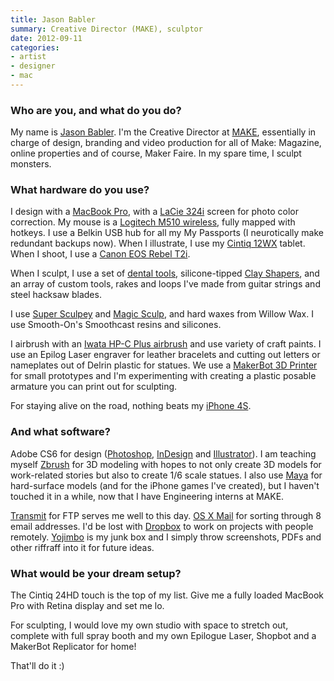 ```yaml
---
title: Jason Babler
summary: Creative Director (MAKE), sculptor
date: 2012-09-11
categories:
- artist
- designer
- mac
---
```


### Who are you, and what do you do?

My name is [Jason Babler](http://www.mantlestudios.com/ "Jason's website."). I'm the Creative Director at [MAKE](http://makezine.com/ "A DIY magazine."), essentially in charge of design, branding and video production for all of Make: Magazine, online properties and of course, Maker Faire. In my spare time, I sculpt monsters.

### What hardware do you use?

I design with a [MacBook Pro][macbook-pro], with a [LaCie 324i][324i] screen for photo color correction. My mouse is a [Logitech M510 wireless][m510], fully mapped with hotkeys. I use a Belkin USB hub for all my My Passports (I neurotically make redundant backups now). When I illustrate, I use my [Cintiq 12WX][cintiq] tablet. When I shoot, I use a [Canon EOS Rebel T2i][eos-rebel-t2i].

When I sculpt, I use a set of [dental tools](http://www.sculpturedepot.net/clay-wax-tools/steel-tools.htm "A set of dental tools for sculpting."), silicone-tipped [Clay Shapers][clay-shapers], and an array of custom tools, rakes and loops I've made from guitar strings and steel hacksaw blades. 

I use [Super Sculpey][super-sculpey] and [Magic Sculp][magic-sculp], and hard waxes from Willow Wax. I use Smooth-On's Smoothcast resins and silicones.

I airbrush with an [Iwata HP-C Plus airbrush][hp-c-plus] and use variety of craft paints. I use an Epilog Laser engraver for leather bracelets and cutting out letters or nameplates out of Delrin plastic for statues. We use a [MakerBot 3D Printer][replicator] for small prototypes and I'm experimenting with creating a plastic posable armature you can print out for sculpting.

For staying alive on the road, nothing beats my [iPhone 4S][iphone-4s].

### And what software?

Adobe CS6 for design ([Photoshop][], [InDesign][] and [Illustrator][]). I am teaching myself [Zbrush][] for 3D modeling with hopes to not only create 3D models for work-related stories but also to create 1/6 scale statues. I also use [Maya][] for hard-surface models (and for the iPhone games I've created), but I haven't touched it in a while, now that I have Engineering interns at MAKE.

[Transmit][] for FTP serves me well to this day. [OS X Mail][mail] for sorting through 8 email addresses. I'd be lost with [Dropbox][] to work on projects with people remotely. [Yojimbo][] is my junk box and I simply throw screenshots, PDFs and other riffraff into it for future ideas. 

### What would be your dream setup?

The Cintiq 24HD touch is the top of my list. Give me a fully loaded MacBook Pro with Retina display and set me lo. 

For sculpting, I would love my own studio with space to stretch out, complete with full spray booth and my own Epilogue Laser, Shopbot and a MakerBot Replicator for home!

That'll do it :)

[324i]: https://www.amazon.com/LaCie-Monitor-P-IPS-Panel-AdobeRGB/dp/B00452TLAE "A 24 inch LCD screen."
[cintiq]: https://www.wacom.com/en/us/cintiq "A computer screen you can draw on."
[clay-shapers]: http://www.sculpt.com/catalog_98/CLAYTOOLS/clayshapers.htm "Silicone-tipped tools for sculpting and modelling."
[dropbox]: https://www.dropbox.com/ "Online syncing and storage."
[eos-rebel-t2i]: https://en.wikipedia.org/wiki/Canon_EOS_550D "An 18 megapixel camera."
[hp-c-plus]: http://www.iwata-medea.com/products/iwata-airbrushes/high-performance-plus/hp-c-plus/ "An airbrush."
[illustrator]: https://www.adobe.com/products/illustrator.html "A vector graphics editor."
[indesign]: https://www.adobe.com/products/indesign.html "A desktop/web publishing application."
[iphone-4s]: https://en.wikipedia.org/wiki/IPhone_4S "A smartphone."
[m510]: https://www.logitech.com/en-us/product/wireless-mouse-m510 "A wireless mouse."
[macbook-pro]: https://www.apple.com/macbook-pro/ "A laptop."
[magic-sculp]: http://www.magicsculp.com/ "An epoxy modelling putty."
[mail]: https://en.wikipedia.org/wiki/Mail_(application) "The default Mac OS X mail client."
[maya]: https://www.autodesk.com/products/maya/overview "3D animation software."
[photoshop]: https://www.adobe.com/products/photoshop.html "A bitmap image editor."
[replicator]: https://store.makerbot.com/replicator "A 3D printer."
[super-sculpey]: http://www.sculpey.com/product/super-sculpey/ "A polymer modelling clay."
[transmit]: https://panic.com/transmit/ "An FTP/SFTP client for the Mac."
[yojimbo]: http://www.barebones.com/products/Yojimbo/ "Data 'bucket' software for the Mac."
[zbrush]: http://pixologic.com/zbrush/ "3D digital painting and sculpture software."
